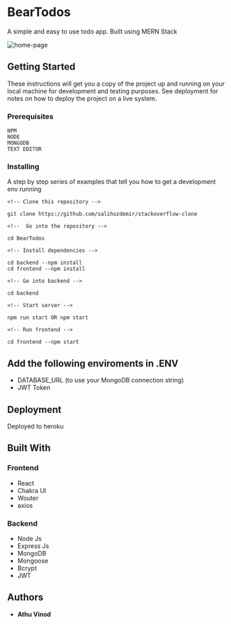 # BearTodos

A simple and easy to use todo app. Built using MERN Stack

<img src='https://i.postimg.cc/C1vGJ4XY/Screenshot.png' alt='home-page' />

## Getting Started

These instructions will get you a copy of the project up and running on your local machine for development and testing purposes. See deployment for notes on how to deploy the project on a live system.

### Prerequisites

```
NPM
NODE
MONGODB
TEXT EDITOR
```

### Installing

A step by step series of examples that tell you how to get a development env running


    <!-- Clone this repository -->
    
    git clone https://github.com/salihozdemir/stackoverflow-clone
    
    <!--  Go into the repository -->
    
    cd BearTodos
    
    <!-- Install dependencies -->
    
    cd backend --npm install
    cd frontend --npm install
    
    <!-- Go into backend -->
    
    cd backend
    
    <!-- Start server -->
    
    npm run start OR npm start
    
    <!-- Run frontend -->
    
    cd frontend --npm start


## Add the following enviroments in .ENV

* DATABASE_URL (to use your MongoDB connection string)
* JWT Token


## Deployment

Deployed to heroku

## Built With

### Frontend

* React 
* Chakra UI
* Wouter
* axios
### Backend

* Node Js
* Express Js
* MongoDB
* Mongoose
* Bcrypt
* JWT


## Authors

* **Athu Vinod**




